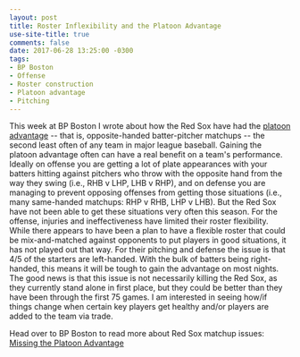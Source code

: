 ```yaml
---
layout: post
title: Roster Inflexibility and the Platoon Advantage
use-site-title: true
comments: false
date: 2017-06-28 13:25:00 -0300
tags:
- BP Boston
- Offense
- Roster construction
- Platoon advantage
- Pitching
---
```


This week at BP Boston I wrote about how the Red Sox have had the <a href = "http://www.baseball-reference.com/bullpen/Platoon" target = "_blank"> platoon advantage</a> -- that is, opposite-handed batter-pitcher matchups -- the second least
often of any team in major league baseball. Gaining the platoon advantage often can have a real benefit on a team's performance. Ideally on offense you are getting a lot of plate
appearances with your batters hitting against pitchers who throw with the opposite hand from the way they swing (i.e., RHB v LHP, LHB v RHP), and on defense you are managing to prevent opposing offenses
from getting those situations (i.e., many same-handed matchups: RHP v RHB, LHP v LHB). But the Red Sox have not been able to get these situations very often this season. 
For the offense, injuries and ineffectiveness have limited their roster flexibility. While there appears to have been a plan to have a flexible roster that could be mix-and-matched 
against opponents to put players in good situations, it has not played out that way. For their pitching and defense the issue is that 4/5 of the starters are left-handed. 
With the bulk of batters being right-handed, this means it will be tough to gain the advantage on most nights. The good news is that this issue is not necessarily killing 
the Red Sox, as they currently stand alone in first place, but they could be better than they have been through the first 75 games. I am interested in seeing how/if things 
change when certain key players get healthy and/or players are added to the team via trade.  

Head over to BP Boston to read more about Red Sox matchup issues: <a href = "http://boston.locals.baseballprospectus.com/2017/06/27/missing-the-platoon-advantage/" target = "_blank"> Missing the Platoon Advantage</a>